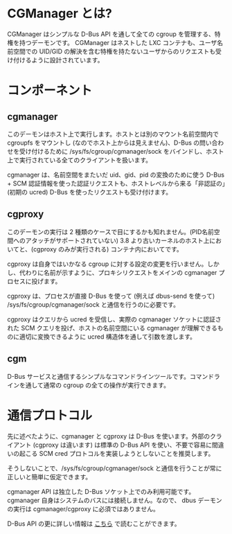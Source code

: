# CGManager とは? <!-- What's CGManager? -->

<!--
CGManager is a central privileged daemon that manages all your cgroups for you  
through a simple D-Bus API. It's designed to work with nested LXC containers  
as well as accepting unprivileged requests including resolving user namespaces UIDs/GIDs.
-->
CGManager はシンプルな D-Bus API を通して全ての cgroup を管理する、特権を持つデーモンです。
CGManager はネストした LXC コンテナも、ユーザ名前空間での UID/GID の解決を含む特権を持たないユーザからのリクエストも受け付けるように設計されています。

# コンポーネント <!-- Components -->
## cgmanager

<!--
This daemon runs on the host, mounts cgroupfs into a separate mount  
namespace (so it's invisible from the host), binds /sys/fs/cgroup/cgmanager/sock  
for incoming D-Bus queries and generally handles all clients running directly on the host.
-->
このデーモンはホスト上で実行します。ホストとは別のマウント名前空間内で cgroupfs をマウントし (なのでホスト上からは見えません)、D-Bus の問い合わせを受け付けるために /sys/fs/cgroup/cgmanager/sock をバインドし、ホスト上で実行されている全てのクライアントを扱います。

<!--
cgmanager accepts both authentication requests using D-Bus + SCM credentials  
used for translation of uid, gid and pid across namespaces or using simple  
"unauthenticated" (just the initial ucred) D-Bus for queries coming from the host level.
-->
cgmanager は、名前空間をまたいだ uid、gid、pid の変換のために使う D-Bus + SCM 認証情報を使った認証リクエストも、ホストレベルから来る「非認証の」(初期の ucred) D-Bus を使ったリクエストも受け付けます。

## cgproxy

<!--
You may see this daemon run in two cases. On the host if your kernel is older than 3.8  
(doesn't have pidns attach support) or in containers (where only cgproxy runs).
-->
このデーモンの実行は 2 種類のケースで目にするかも知れません。(PID名前空間へのアタッチがサポートされていない) 3.8 より古いカーネルのホスト上においてと、(cgproxy のみが実行される) コンテナ内においてです。

<!--
cgproxy doesn't itself do any cgroup configuration change but instead as its name indicates,  
proxies requests to the main cgmanager process.
-->
cgproxy は自身ではいかなる cgroup に対する設定の変更を行いません。しかし、代わりに名前が示すように、プロキシリクエストをメインの cgmanager プロセスに投げます。

<!--
This is necessary so a process may talk to /sys/fs/cgroup/cgmanager/sock  
using straight D-Bus (for example using dbus-send).
-->
cgproxy は、プロセスが直接 D-Bus を使って (例えば dbus-send を使って) /sys/fs/cgroup/cgmanager/sock と通信を行うのに必要です。

<!--
cgproxy will then catch the ucred from that query and do an authenticated SCM query to the  
real cgmanager socket, passing the arguments through ucred structs so that they get properly  
translated into something cgmanager in the host namespace can understand.
-->
cgproxy はクエリから ucred を受信し、実際の cgmanager ソケットに認証された SCM クエリを投げ、ホストの名前空間にいる cgmanager が理解できるものに適切に変換できるように ucred 構造体を通して引数を渡します。

## cgm
<!--
A simple command line tool which talks to the D-Bus service and lets you  
perform all the usual cgroup operations from the command line.
-->
D-Bus サービスと通信するシンプルなコマンドラインツールです。コマンドラインを通して通常の cgroup の全ての操作が実行できます。

# 通信プロトコル <!-- Communication protocol -->

<!--
As mentioned above, cgmanager and cgproxy use D-Bus. It's recommended that  
external clients (so not cgproxy itself) use the standard D-Bus API  
and do not attempt to implement the SCM creds protocol as it's unnecessary and easy to get wrong.
-->
先に述べたように、cgmanager と cgproxy は D-Bus を使います。外部のクライアント (cgproxy は違います) は標準の D-Bus API を使い、不要で容易に間違いの起こる SCM cred プロトコルを実装しようとしないことを推奨します。

<!--
Instead, simply assume that talking to /sys/fs/cgroup/cgmanager/sock will always do the right thing.
-->
そうしないことで、/sys/fs/cgroup/cgmanager/sock と通信を行うことが常に正しいと簡単に仮定できます。

<!--
The cgmanager API is only available on that separate D-Bus socket, cgmanager itself doesn't attach  
to the system bus and so a running dbus daemon isn't a requirement of cgmanager/cgproxy.
-->
cgmanager API は独立した D-Bus ソケット上でのみ利用可能です。cgmanager 自身はシステムのバスには接続しません。なので、 dbus デーモンの実行は cgmanager/cgproxy に必須ではありません。

<!--
You can read more about the D-Bus API [here](/cgmanager/dbus-api).
-->
D-Bus API の更に詳しい情報は [こちら](/cgmanager/dbus-api) で読むことができます。
